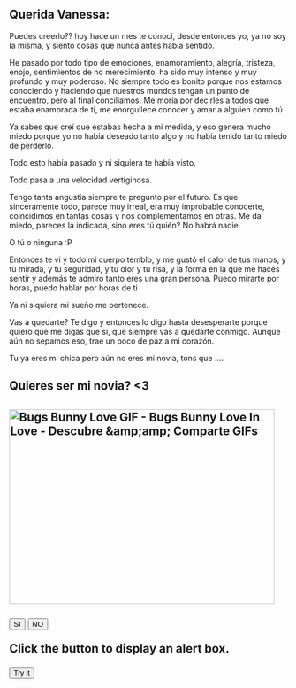 <script>
function myFunction() {
  alert("Hello! I am an alert box!");
}
</script>
<h2>Querida Vanessa:</h2>

<p>Puedes creerlo?? hoy hace un mes te conocí, desde entonces yo, ya no soy la misma, y siento cosas que nunca antes había sentido.

He pasado por todo tipo de emociones, enamoramiento, alegría, tristeza, enojo, sentimientos de no merecimiento, ha sido muy intenso y muy profundo y muy poderoso.
No siempre todo es bonito porque nos estamos conociendo y haciendo que nuestros mundos tengan un punto de encuentro, pero al final conciliamos.
Me moría por decirles a todos que estaba enamorada de ti, me enorgullece conocer y amar a alguien como tú

Ya sabes que creí que estabas hecha a mi medida, y eso genera mucho miedo porque yo no había deseado tanto algo y no había tenido tanto miedo de perderlo.

Todo esto había pasado y ni siquiera te había visto.

Todo pasa a una velocidad vertiginosa.

Tengo tanta angustia siempre te pregunto por el futuro.
Es que sinceramente todo, parece muy irreal, era muy improbable conocerte, coincidimos en tantas cosas y nos complementamos en otras.
Me da miedo, pareces la indicada, sino eres tú quién? No habrá nadie.

O tú o ninguna :P 

Entonces te vi y todo mi cuerpo temblo, y me gustó el calor de tus manos, y tu mirada, y tu seguridad, y tu olor y tu risa, y la forma en la que me haces sentir y además te admiro tanto eres una gran persona. 
Puedo mirarte por horas, puedo hablar por horas de ti 

Ya ni siquiera mi sueño me pertenece.

Vas a quedarte? Te digo y entonces lo digo hasta desesperarte porque quiero que me digas que si, que siempre vas a quedarte conmigo. 
Aunque aún no sepamos eso, trae un poco de paz a mi corazón.

Tu ya eres mi chica pero aún no eres mi novia, tons que .... <h2>Quieres ser mi novia? <3<h2>



</p>


<img src="https://c.tenor.com/FoJDH3lLpUgAAAAd/bugs-bunny-love.gif" data-deferred="1" jsaction="load:XAeZkd;" alt="Bugs Bunny Love GIF - Bugs Bunny Love In Love - Descubre &amp;amp;amp; Comparte GIFs" jsname="HiaYvf" class="n3VNCb" id="imi" data-w="480" data-h="352" data-atf="true" data-iml="2541.100000023842" style="height: 352px; width: 480px; margin: 0px;">

<button title="la opción más sabia">SI</button>  <button title="Estas segura? Mejor pica el otro botón">NO</button>
<p>Click the button to display an alert box.</p>

<button onclick="myFunction()">Try it</button>
